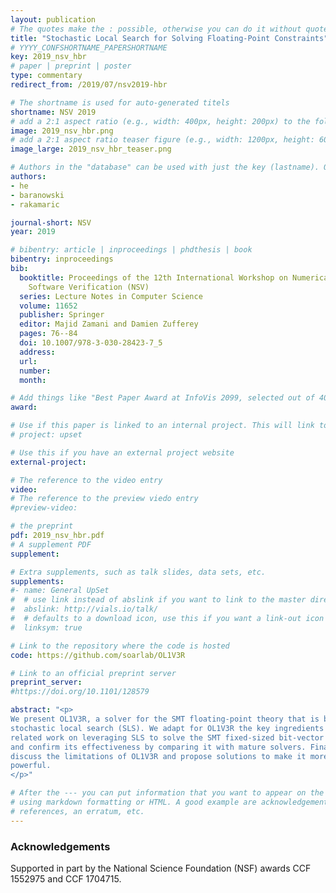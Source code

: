 ```yaml
---
layout: publication
# The quotes make the : possible, otherwise you can do it without quotes
title: "Stochastic Local Search for Solving Floating-Point Constraints"
# YYYY_CONFSHORTNAME_PAPERSHORTNAME
key: 2019_nsv_hbr
# paper | preprint | poster
type: commentary
redirect_from: /2019/07/nsv2019-hbr

# The shortname is used for auto-generated titels
shortname: NSV 2019
# add a 2:1 aspect ratio (e.g., width: 400px, height: 200px) to the folder /assets/images/papers/
image: 2019_nsv_hbr.png
# add a 2:1 aspect ratio teaser figure (e.g., width: 1200px, height: 600px) to the folder /assets/images/papers/
image_large: 2019_nsv_hbr_teaser.png

# Authors in the "database" can be used with just the key (lastname). Others can be written properly.
authors:
- he
- baranowski
- rakamaric

journal-short: NSV
year: 2019

# bibentry: article | inproceedings | phdthesis | book
bibentry: inproceedings
bib:
  booktitle: Proceedings of the 12th International Workshop on Numerical
    Software Verification (NSV)
  series: Lecture Notes in Computer Science
  volume: 11652
  publisher: Springer
  editor: Majid Zamani and Damien Zufferey
  pages: 76--84
  doi: 10.1007/978-3-030-28423-7_5 
  address:
  url:
  number:
  month:

# Add things like "Best Paper Award at InfoVis 2099, selected out of 4000 submissions"
award:

# Use if this paper is linked to an internal project. This will link to the project site
# project: upset

# Use this if you have an external project website
external-project:

# The reference to the video entry
video:
# The reference to the preview viedo entry
#preview-video:

# the preprint
pdf: 2019_nsv_hbr.pdf
# A supplement PDF
supplement: 

# Extra supplements, such as talk slides, data sets, etc.
supplements:
#- name: General UpSet
#  # use link instead of abslink if you want to link to the master directory
#  abslink: http://vials.io/talk/
#  # defaults to a download icon, use this if you want a link-out icon
#  linksym: true

# Link to the repository where the code is hosted
code: https://github.com/soarlab/OL1V3R

# Link to an official preprint server
preprint_server: 
#https://doi.org/10.1101/128579

abstract: "<p>
We present OL1V3R, a solver for the SMT floating-point theory that is based on
stochastic local search (SLS). We adapt for OL1V3R the key ingredients of
related work on leveraging SLS to solve the SMT fixed-sized bit-vector theory,
and confirm its effectiveness by comparing it with mature solvers. Finally, we
discuss the limitations of OL1V3R and propose solutions to make it more
powerful.
</p>"

# After the --- you can put information that you want to appear on the website
# using markdown formatting or HTML. A good example are acknowledgements, extra
# references, an erratum, etc.
---
```

### Acknowledgements

Supported in part by the National Science Foundation (NSF) awards CCF 1552975
and CCF 1704715.

